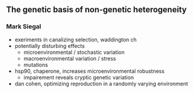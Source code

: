 ## The genetic basis of non-genetic heterogeneity ##
### Mark Siegal ###

- exeriments in canalizing selection, waddington ch
- potentially disturbing effects
    - microenvironmental / stochastic variation
    - macroenvironmental variation / stress
    - mutations
- hsp90, chaperone, increases microenvironmental robustness
    - impairement reveals cryptic genetic variation
- dan cohen, optimizing reproduction in a randomly varying environment
